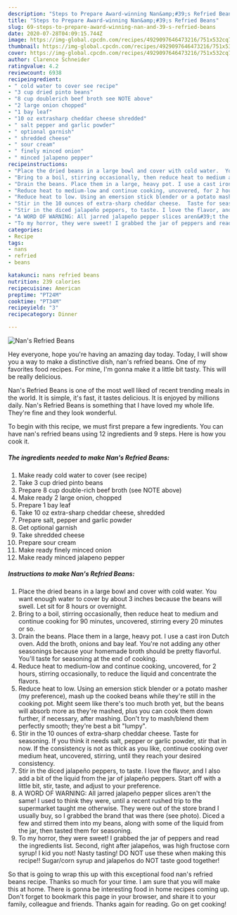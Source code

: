 ```yaml
---
description: "Steps to Prepare Award-winning Nan&amp;#39;s Refried Beans"
title: "Steps to Prepare Award-winning Nan&amp;#39;s Refried Beans"
slug: 69-steps-to-prepare-award-winning-nan-and-39-s-refried-beans
date: 2020-07-28T04:09:15.744Z
image: https://img-global.cpcdn.com/recipes/4929097646473216/751x532cq70/nans-refried-beans-recipe-main-photo.jpg
thumbnail: https://img-global.cpcdn.com/recipes/4929097646473216/751x532cq70/nans-refried-beans-recipe-main-photo.jpg
cover: https://img-global.cpcdn.com/recipes/4929097646473216/751x532cq70/nans-refried-beans-recipe-main-photo.jpg
author: Clarence Schneider
ratingvalue: 4.2
reviewcount: 6938
recipeingredient:
- " cold water to cover see recipe"
- "3 cup dried pinto beans"
- "8 cup doublerich beef broth see NOTE above"
- "2 large onion chopped"
- "1 bay leaf"
- "10 oz extrasharp cheddar cheese shredded"
- " salt pepper and garlic powder"
- " optional garnish"
- " shredded cheese"
- " sour cream"
- " finely minced onion"
- " minced jalapeno pepper"
recipeinstructions:
- "Place the dried beans in a large bowl and cover with cold water.  You want enough water to cover by about 3 inches because the beans will swell.  Let sit for 8 hours or overnight."
- "Bring to a boil, stirring occasionally, then reduce heat to medium and continue cooking for 90 minutes, uncovered, stirring every 20 minutes or so."
- "Drain the beans. Place them in a large, heavy pot. I use a cast iron Dutch oven. Add the broth, onions and bay leaf. You&#39;re not adding any other seasonings because your homemade broth should be pretty flavorful. You&#39;ll taste for seasoning at the end of cooking."
- "Reduce heat to medium-low and continue cooking, uncovered, for 2 hours, stirring occasionally, to reduce the liquid and concentrate the flavors."
- "Reduce heat to low. Using an emersion stick blender or a potato masher (my preference), mash up the cooked beans while they&#39;re still in the cooking pot. Might seem like there&#39;s too much broth yet, but the beans will absorb more as they&#39;re mashed, plus you can cook them down further, if necessary, after mashing. Don&#39;t try to mash/blend them perfectly smooth; they&#39;re best a bit &#34;lumpy&#34;."
- "Stir in the 10 ounces of extra-sharp cheddar cheese.  Taste for seasoning.  If you think it needs salt, pepper or garlic powder, stir that in now.  If the consistency is not as thick as you like, continue cooking over medium heat, uncovered, stirring, until they reach your desired consistency."
- "Stir in the diced jalapeño peppers, to taste. I love the flavor, and I also add a bit of the liquid from the jar of jalapeño peppers. Start off with a little bit, stir, taste, and adjust to your preference."
- "A WORD OF WARNING: All jarred jalapeño pepper slices aren&#39;t the same! I used to think they were, until a recent rushed trip to the supermarket taught me otherwise. They were out of the store brand I usually buy, so I grabbed the brand that was there (see photo). Diced a few and stirred them into my beans, along with some of the liquid from the jar, then tasted them for seasoning."
- "To my horror, they were sweet! I grabbed the jar of peppers and read the ingredients list. Second, right after jalapeños, was high fructose corn syrup! I kid you not! Nasty tasting! DO NOT use these when making this recipe!! Sugar/corn syrup and jalapeños do NOT taste good together!"
categories:
- Recipe
tags:
- nans
- refried
- beans

katakunci: nans refried beans 
nutrition: 239 calories
recipecuisine: American
preptime: "PT24M"
cooktime: "PT34M"
recipeyield: "3"
recipecategory: Dinner

---
```



![Nan&#39;s Refried Beans](https://img-global.cpcdn.com/recipes/4929097646473216/751x532cq70/nans-refried-beans-recipe-main-photo.jpg)

Hey everyone, hope you're having an amazing day today. Today, I will show you a way to make a distinctive dish, nan&#39;s refried beans. One of my favorites food recipes. For mine, I'm gonna make it a little bit tasty. This will be really delicious.



Nan&#39;s Refried Beans is one of the most well liked of recent trending meals in the world. It is simple, it's fast, it tastes delicious. It is enjoyed by millions daily. Nan&#39;s Refried Beans is something that I have loved my whole life. They're fine and they look wonderful.


To begin with this recipe, we must first prepare a few ingredients. You can have nan&#39;s refried beans using 12 ingredients and 9 steps. Here is how you cook it.

<!--inarticleads1-->

##### The ingredients needed to make Nan&#39;s Refried Beans:

1. Make ready  cold water to cover (see recipe)
1. Take 3 cup dried pinto beans
1. Prepare 8 cup double-rich beef broth (see NOTE above)
1. Make ready 2 large onion, chopped
1. Prepare 1 bay leaf
1. Take 10 oz extra-sharp cheddar cheese, shredded
1. Prepare  salt, pepper and garlic powder
1. Get  optional garnish
1. Take  shredded cheese
1. Prepare  sour cream
1. Make ready  finely minced onion
1. Make ready  minced jalapeno pepper




<!--inarticleads2-->

##### Instructions to make Nan&#39;s Refried Beans:

1. Place the dried beans in a large bowl and cover with cold water.  You want enough water to cover by about 3 inches because the beans will swell.  Let sit for 8 hours or overnight.
1. Bring to a boil, stirring occasionally, then reduce heat to medium and continue cooking for 90 minutes, uncovered, stirring every 20 minutes or so.
1. Drain the beans. Place them in a large, heavy pot. I use a cast iron Dutch oven. Add the broth, onions and bay leaf. You&#39;re not adding any other seasonings because your homemade broth should be pretty flavorful. You&#39;ll taste for seasoning at the end of cooking.
1. Reduce heat to medium-low and continue cooking, uncovered, for 2 hours, stirring occasionally, to reduce the liquid and concentrate the flavors.
1. Reduce heat to low. Using an emersion stick blender or a potato masher (my preference), mash up the cooked beans while they&#39;re still in the cooking pot. Might seem like there&#39;s too much broth yet, but the beans will absorb more as they&#39;re mashed, plus you can cook them down further, if necessary, after mashing. Don&#39;t try to mash/blend them perfectly smooth; they&#39;re best a bit &#34;lumpy&#34;.
1. Stir in the 10 ounces of extra-sharp cheddar cheese.  Taste for seasoning.  If you think it needs salt, pepper or garlic powder, stir that in now.  If the consistency is not as thick as you like, continue cooking over medium heat, uncovered, stirring, until they reach your desired consistency.
1. Stir in the diced jalapeño peppers, to taste. I love the flavor, and I also add a bit of the liquid from the jar of jalapeño peppers. Start off with a little bit, stir, taste, and adjust to your preference.
1. A WORD OF WARNING: All jarred jalapeño pepper slices aren&#39;t the same! I used to think they were, until a recent rushed trip to the supermarket taught me otherwise. They were out of the store brand I usually buy, so I grabbed the brand that was there (see photo). Diced a few and stirred them into my beans, along with some of the liquid from the jar, then tasted them for seasoning.
1. To my horror, they were sweet! I grabbed the jar of peppers and read the ingredients list. Second, right after jalapeños, was high fructose corn syrup! I kid you not! Nasty tasting! DO NOT use these when making this recipe!! Sugar/corn syrup and jalapeños do NOT taste good together!




So that is going to wrap this up with this exceptional food nan&#39;s refried beans recipe. Thanks so much for your time. I am sure that you will make this at home. There is gonna be interesting food in home recipes coming up. Don't forget to bookmark this page in your browser, and share it to your family, colleague and friends. Thanks again for reading. Go on get cooking!
